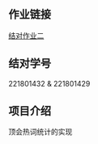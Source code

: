 ## 作业链接
[结对作业二](https://edu.cnblogs.com/campus/fzu/FZUSESPR21/homework/11891)
## 结对学号
221801432 & 221801429
## 项目介绍
顶会热词统计的实现
